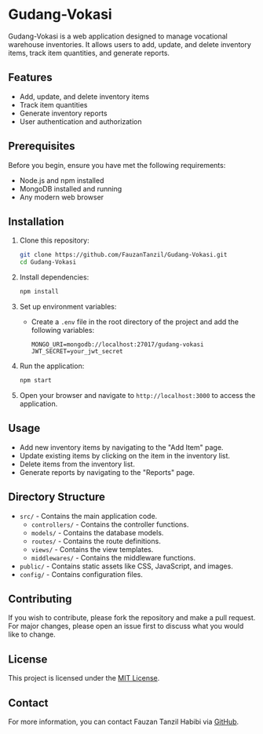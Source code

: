 # Gudang-Vokasi

Gudang-Vokasi is a web application designed to manage vocational warehouse inventories. It allows users to add, update, and delete inventory items, track item quantities, and generate reports.

## Features

- Add, update, and delete inventory items
- Track item quantities
- Generate inventory reports
- User authentication and authorization

## Prerequisites

Before you begin, ensure you have met the following requirements:

- Node.js and npm installed
- MongoDB installed and running
- Any modern web browser

## Installation

1. Clone this repository:
    ```bash
    git clone https://github.com/FauzanTanzil/Gudang-Vokasi.git
    cd Gudang-Vokasi
    ```

2. Install dependencies:
    ```bash
    npm install
    ```

3. Set up environment variables:
    - Create a `.env` file in the root directory of the project and add the following variables:
        ```plaintext
        MONGO_URI=mongodb://localhost:27017/gudang-vokasi
        JWT_SECRET=your_jwt_secret
        ```

4. Run the application:
    ```bash
    npm start
    ```

5. Open your browser and navigate to `http://localhost:3000` to access the application.

## Usage

- Add new inventory items by navigating to the "Add Item" page.
- Update existing items by clicking on the item in the inventory list.
- Delete items from the inventory list.
- Generate reports by navigating to the "Reports" page.

## Directory Structure

- `src/` - Contains the main application code.
    - `controllers/` - Contains the controller functions.
    - `models/` - Contains the database models.
    - `routes/` - Contains the route definitions.
    - `views/` - Contains the view templates.
    - `middlewares/` - Contains the middleware functions.
- `public/` - Contains static assets like CSS, JavaScript, and images.
- `config/` - Contains configuration files.

## Contributing

If you wish to contribute, please fork the repository and make a pull request. For major changes, please open an issue first to discuss what you would like to change.

## License

This project is licensed under the [MIT License](LICENSE).

## Contact

For more information, you can contact Fauzan Tanzil Habibi via [GitHub](https://github.com/FauzanTanzil).
